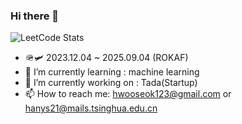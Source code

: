### Hi there 👋

![LeetCode Stats](https://leetcard.jacoblin.cool/hws2002?theme=unicorn&font=PT%20Sans&ext=heatmap)

- 🪖🛩️ 2023.12.04 ~ 2025.09.04 (ROKAF)
- 🌱 I’m currently learning : machine learning
- 🔭 I’m currently working on : Tada(Startup)
- 📫 How to reach me: hwooseok123@gmail.com or hanys21@mails.tsinghua.edu.cn

<!--
Here are some ideas to get you started:

- 🔭 I’m currently working on ...
- 🌱 I’m currently learning ...
- 👯 I’m looking to collaborate on ...
- 🤔 I’m looking for help with ...
- 💬 Ask me about ...
- 📫 How to reach me: ...
- 😄 Pronouns: ...
- ⚡ Fun fact: ...
-->

